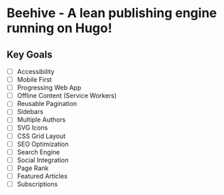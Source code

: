 # Beehive - A lean publishing engine running on Hugo!
## Key Goals
- [ ] Accessibility
- [ ] Mobile First
- [ ] Progressing Web App
- [ ] Offline Content (Service Workers)
- [ ] Reusable Pagination
- [ ] Sidebars
- [ ] Multiple Authors
- [ ] SVG Icons
- [ ] CSS Grid Layout
- [ ] SEO Optimization
- [ ] Search Engine
- [ ] Social Integration
- [ ] Page Rank
- [ ] Featured Articles
- [ ] Subscriptions
